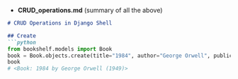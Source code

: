 
- **CRUD_operations.md** (summary of all the above)

```markdown
# CRUD Operations in Django Shell

## Create
```python
from bookshelf.models import Book
book = Book.objects.create(title="1984", author="George Orwell", publication_year=1949)
book
# <Book: 1984 by George Orwell (1949)>
